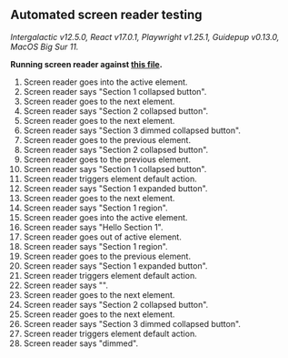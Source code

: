 ## Automated screen reader testing

_Intergalactic v12.5.0, React v17.0.1, Playwright v1.25.1,
Guidepup v0.13.0, MacOS Big Sur 11._

**Running screen reader against [this file](https://github.com/semrush/intergalactic/blob/master/website/docs/components/accordion/examples/base.jsx).**

1. Screen reader goes into the active element.
2. Screen reader says "Section 1 collapsed button".
3. Screen reader goes to the next element.
4. Screen reader says "Section 2 collapsed button".
5. Screen reader goes to the next element.
6. Screen reader says "Section 3 dimmed collapsed button".
7. Screen reader goes to the previous element.
8. Screen reader says "Section 2 collapsed button".
9. Screen reader goes to the previous element.
10. Screen reader says "Section 1 collapsed button".
11. Screen reader triggers element default action.
12. Screen reader says "Section 1 expanded button".
13. Screen reader goes to the next element.
14. Screen reader says "Section 1 region".
15. Screen reader goes into the active element.
16. Screen reader says "Hello Section 1".
17. Screen reader goes out of active element.
18. Screen reader says "Section 1 region".
19. Screen reader goes to the previous element.
20. Screen reader says "Section 1 expanded button".
21. Screen reader triggers element default action.
22. Screen reader says "".
23. Screen reader goes to the next element.
24. Screen reader says "Section 2 collapsed button".
25. Screen reader goes to the next element.
26. Screen reader says "Section 3 dimmed collapsed button".
27. Screen reader triggers element default action.
28. Screen reader says "dimmed".
